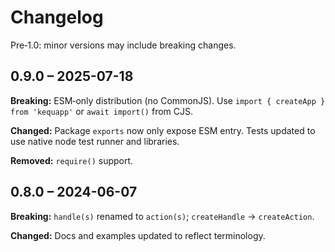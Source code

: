 # Changelog

Pre‑1.0: minor versions may include breaking changes.

## 0.9.0 – 2025-07-18

**Breaking:** ESM‑only distribution (no CommonJS). Use `import { createApp } from 'kequapp'` or `await import()` from CJS.

**Changed:** Package `exports` now only expose ESM entry. Tests updated to use native node test runner and libraries.

**Removed:** `require()` support.

## 0.8.0 – 2024-06-07

**Breaking:** `handle(s)` renamed to `action(s)`; `createHandle` → `createAction`.

**Changed:** Docs and examples updated to reflect terminology.
